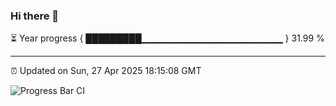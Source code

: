 ### Hi there 👋

⏳ Year progress { █████████▁▁▁▁▁▁▁▁▁▁▁▁▁▁▁▁▁▁▁▁▁ } 31.99 %

---

⏰ Updated on Sun, 27 Apr 2025 18:15:08 GMT

![Progress Bar CI](https://github.com/code-lakshay/GitHub-Actions-Demo/workflows/Progress%20Bar%20CI/badge.svg)

